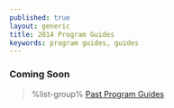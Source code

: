 ```yaml
---
published: true
layout: generic
title: 2014 Program Guides
keywords: program guides, guides
---
```


### Coming Soon

> %list-group%
> <a href="archive/" class="list-group-item">Past Program Guides</a>
